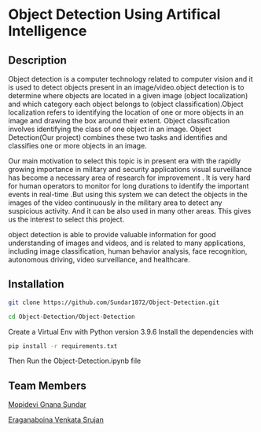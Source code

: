 # Object Detection Using Artifical Intelligence 

## Description
 Object detection is a computer technology related to computer vision and it is used to detect objects present in an image/video.object detection is to determine where objects are located in a given image (object localization) and which category each object belongs to (object classification).Object localization refers to identifying the location of one or more objects in an image and drawing the box around their extent. 
 Object classification involves identifying the class of one object in an image. Object Detection(Our project) combines these two tasks and identifies and classifies one or more objects in an image.
 
 Our main motivation to select this topic is in present era with  the  rapidly  growing  importance  in  military  and  security  applications  visual  surveillance has  become  a  necessary  area  of  research for improvement . It   is very hard for human operators to monitor for long durations to identify the important events in real-time .But using this system we can detect the objects in the images of the video continuously in the military area to detect any suspicious activity. And it can be also used in many other areas. This gives us the interest to select this project. 
 
 object detection is able to provide valuable information for good understanding of images and videos, and is related to many applications, including image classification, human behavior analysis, face recognition, autonomous driving, video surveillance, and healthcare.
## Installation
```bash
git clone https://github.com/Sundar1872/Object-Detection.git
```
```bash
cd Object-Detection/Object-Detection
```
Create a Virtual Env with Python version 3.9.6
Install the dependencies with 
```bash
pip install -r requirements.txt
```
Then Run the Object-Detection.ipynb file

## Team Members

[Mopidevi Gnana Sundar](https://github.com/Sundar1872)

[Eraganaboina Venkata Srujan](https://github.com/evsrujan)
